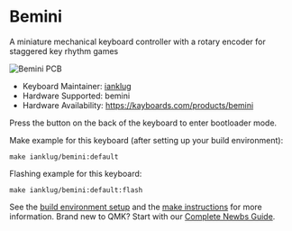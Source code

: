 # Bemini

A miniature mechanical keyboard controller with a rotary encoder for staggered key rhythm games

![Bemini PCB](https://i.imgur.com/wbMkbHX.jpg)

* Keyboard Maintainer: [ianklug](https://github.com/ianklug)
* Hardware Supported: bemini
* Hardware Availability: https://kayboards.com/products/bemini

Press the button on the back of the keyboard to enter bootloader mode.

Make example for this keyboard (after setting up your build environment):

    make ianklug/bemini:default

Flashing example for this keyboard:

    make ianklug/bemini:default:flash

See the [build environment setup](https://docs.qmk.fm/#/getting_started_build_tools) and the [make instructions](https://docs.qmk.fm/#/getting_started_make_guide) for more information. Brand new to QMK? Start with our [Complete Newbs Guide](https://docs.qmk.fm/#/newbs).
